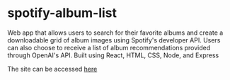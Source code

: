 # spotify-album-list
Web app that allows users to search for their favorite albums and create a downloadable grid of album images using Spotify's developer API. Users can also choose to receive a list of album recommendations provided through OpenAI's API. Built using React, HTML, CSS, Node, and Express

The site can be accessed [here](https://gabriel-nugent.github.io/spotify-album-list/)
